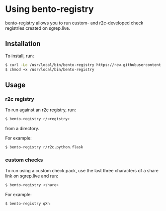 # Using bento-registry

bento-registry allows you to run custom- and r2c-developed check registries
created on sgrep.live.

## Installation

To install, run:
```bash
$ curl -Lo /usr/local/bin/bento-registry https://raw.githubusercontent.com/returntocorp/bento-report/master/bento-registry
$ chmod +x /usr/local/bin/bento-registry
```

## Usage

### r2c registry

To run against an r2c registry, run:

```bash
$ bento-registry r/<registry>
```

from a directory.

For example:

```bash
$ bento-registry r/r2c.python.flask
```

### custom checks

To run using a custom check pack, use the last three characters of a share link on sgrep.live and run:

```bash
$ bento-registry <share>
```

For example:

```bash
$ bento-registry qXn
```
